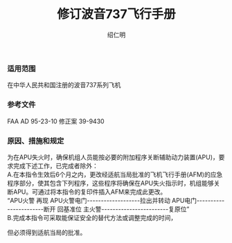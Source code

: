 ﻿---
amendno: 39-1522  
cadno: CAD1995-B737-13  
title: 修订波音737飞行手册  
publishdate: 1995-12-05  
effdate: 1995-12-13  
acmodels: ["B737"]  
tags: []  
engs: []  
pns: []  
mfrs: ["BOEING"]  
admins: 华北管理局  
author: 绍仁明  
---
  
### 适用范围  
在中华人民共和国注册的波音737系列飞机  
  
<!--more-->  
### 参考文件  
  FAA AD 95-23-10 修正案 39-9430  
  
### 原因、措施和规定  

  为在APU失火时，确保机组人员能按必要的附加程序关断辅助动力装置(APU)，要求完成下述工作，已完成者除外：  
  A.在本指令生效后6个月之内，更改经适航当局批准的飞机飞行手册(AFM)的应急程序部分，使其包含下列程序，这些程序将确保在APU失火指示时，机组能够关断APU。可通过将本指令的复印件插入AFM来完成此更改。  
“APU火警 再现 APU火警电门-------------------拉出并转动 APU电门-----------------------断开 回基准位           主火警------------------------复原位”  
  B.完成本指令可采取能保证安全的替代方法或调整完成的时间，  
  
但必须得到适航当局的批准。  
